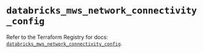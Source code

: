 # `databricks_mws_network_connectivity_config`

Refer to the Terraform Registry for docs: [`databricks_mws_network_connectivity_config`](https://registry.terraform.io/providers/databricks/databricks/1.85.0/docs/resources/mws_network_connectivity_config).
